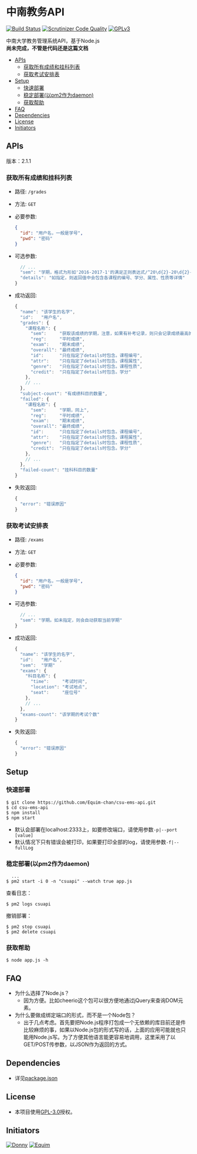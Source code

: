# 中南教务API #
[![Build Status](https://scrutinizer-ci.com/g/Equim-chan/csu-ems-api/badges/build.png?b=master)](https://scrutinizer-ci.com/g/Equim-chan/csu-ems-api/build-status/master) [![Scrutinizer Code Quality](https://scrutinizer-ci.com/g/Equim-chan/csu-ems-api/badges/quality-score.png?b=master)](https://scrutinizer-ci.com/g/Equim-chan/csu-ems-api/?branch=master) [![GPLv3](https://img.shields.io/badge/Lisence-GPLv3-blue.svg)](https://github.com/Equim-chan/csu-ems-api/blob/master/LICENSE)

中南大学教务管理系统API，基于Node.js  
__尚未完成，不管是代码还是这篇文档__

- [APIs](#apis)
  - [获取所有成绩和挂科列表](#获取所有成绩和挂科列表)
  - [获取考试安排表](#获取考试安排表)
- [Setup](#setup)
  - [快速部署](#快速部署)
  - [稳定部署(以pm2作为daemon)](#稳定部署以pm2作为daemon)
  - [获取帮助](#获取帮助)
- [FAQ](#faq)
- [Dependencies](#dependencies)
- [License](#license)
- [Initiators](#initiators)

## APIs ##

版本：2.1.1

### 获取所有成绩和挂科列表 ###
* 路径: `/grades`
* 方法: `GET`
* 必要参数:

  ```JSON
  {
    "id": "用户名，一般是学号",
    "pwd": "密码"
  }
  ```
* 可选参数:

  ```JavaScript
    // ...
    "sem": "学期，格式为形如'2016-2017-1'的满足正则表达式/^20\d{2}-20\d{2}-[1-2]$/的字符串。如未指定，则会获取所有学期的成绩",
    "details": "如指定，则返回值中会包含各课程的编号、学分、属性、性质等详情"
  }
  ```
* 成功返回:

  ```JavaScript
  {
    "name": "该学生的名字",
    "id":   "用户名",
    "grades": {
      "课程名称": {
        "sem":     "获取该成绩的学期，注意，如果有补考记录，则只会记录成绩最高的那个",
        "reg":     "平时成绩",
        "exam":    "期末成绩",
        "overall": "最终成绩",
        "id":      "只在指定了details时包含。课程编号",
        "attr":    "只在指定了details时包含。课程属性",
        "genre":   "只在指定了details时包含。课程性质",
        "credit":  "只在指定了details时包含。学分"
      },
      // ...
    },
    "subject-count": "有成绩科目的数量",
    "failed": {
      "课程名称": {
        "sem":     "学期，同上",
        "reg":     "平时成绩",
        "exam":    "期末成绩",
        "overall": "最终成绩",
        "id":      "只在指定了details时包含。课程编号",
        "attr":    "只在指定了details时包含。课程属性",
        "genre":   "只在指定了details时包含。课程性质",
        "credit":  "只在指定了details时包含。学分"
      },
      // ...
    },
    "failed-count": "挂科科目的数量"
  }
  ```
* 失败返回:

  ```JavaScript
  {
    "error": "错误原因"
  }
  ```
  
### 获取考试安排表 ###
* 路径: `/exams`
* 方法: `GET`
* 必要参数:

  ```JSON
  {
    "id": "用户名，一般是学号",
    "pwd": "密码"
  }
  ```
* 可选参数:

  ```JavaScript
    // ...
    "sem": "学期。如未指定，则会自动获取当前学期"
  }
  ```
* 成功返回:

  ```JavaScript
  {
    "name": "该学生的名字",
    "id":   "用户名",
    "sem":  "学期"
    "exams": {
      "科目名称": {
        "time":     "考试时间",
        "location": "考试地点",
        "seat":     "座位号"
      },
      // ...
    },
    "exams-count": "该学期的考试个数"
  }
  ```
* 失败返回:

  ```JavaScript
  {
    "error": "错误原因"
  }
  ```
  
  
## Setup ##

### 快速部署 ###
```shell
$ git clone https://github.com/Equim-chan/csu-ems-api.git
$ cd csu-ems-api
$ npm install
$ npm start
```
* 默认会部署在localhost:2333上，如要修改端口，请使用参数`-p|--port [value]`
* 默认情况下只有错误会被打印，如果要打印全部的log，请使用参数`-f|--fullLog`

### 稳定部署(以pm2作为daemon) ###
```shell
  ...
$ pm2 start -i 0 -n "csuapi" --watch true app.js
```
查看日志：
```shell
$ pm2 logs csuapi
```
撤销部署：
```shell
$ pm2 stop csuapi
$ pm2 delete csuapi
```

### 获取帮助 ###
```shell
$ node app.js -h
```

## FAQ ##
* 为什么选择了Node.js？
  * 因为方便。比如cheerio这个包可以很方便地通过jQuery来查询DOM元素。
* 为什么要做成绑定端口的形式，而不是一个Node包？
  * 出于几点考虑。首先要把Node.js程序打包成一个无依赖的库目前还是件比较麻烦的事，如果以Node.js包的形式写的话，上面的应用可能就也只能用Node.js写。为了方便其他语言能更容易地调用，这里采用了以GET/POST传参数，以JSON作为返回的方式。

## Dependencies ##
* 详见[package.json](https://github.com/Equim-chan/csu-ems-api/blob/master/package.json#L17)

## License ##
* 本项目使用[GPL-3.0](https://github.com/Equim-chan/csu-ems-api/blob/master/LICENSE)授权。

## Initiators ##
[![Donny](https://avatars3.githubusercontent.com/u/22200374?v=3&s=100 "Donny")](https://github.com/Donny-Hikari)
[![Equim](https://avatars3.githubusercontent.com/u/17795845?v=3&s=100 "Equim")](https://github.com/Equim-chan)